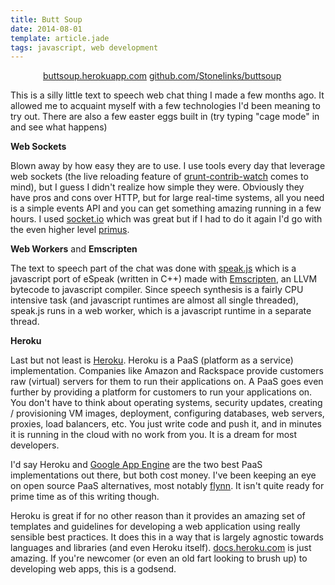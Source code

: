 ```yaml
---
title: Butt Soup
date: 2014-08-01
template: article.jade
tags: javascript, web development
---
```


<div class="well" style="max-width: 400px; margin: 0 auto 10px;">
  <a href="http://buttsoup.herokuapp.com/" class="btn btn-primary btn-lg btn-block">buttsoup.herokuapp.com</a>
  <a href="https://github.com/Stonelinks/buttsoup" class="btn btn-default btn-lg btn-block">github.com/Stonelinks/buttsoup</a>
</div>

This is a silly little text to speech web chat thing I made a few months ago. It allowed me to acquaint myself with a few technologies I'd been meaning to try out. There are also a few easter eggs built in (try typing "cage mode" in and see what happens)

**Web Sockets**

Blown away by how easy they are to use. I use tools every day that leverage web sockets (the live reloading feature of [grunt-contrib-watch](https://github.com/gruntjs/grunt-contrib-watch#optionslivereload) comes to mind), but I guess I didn't realize how simple they were. Obviously they have pros and cons over HTTP, but for large real-time systems, all you need is a simple events API and you can get something amazing running in a few hours. I used [socket.io](http://socket.io/) which was great but if I had to do it again I'd go with the even higher level [primus](https://github.com/primus/primus).

**Web Workers** and **Emscripten**

The text to speech part of the chat was done with [speak.js](https://github.com/kripken/speak.js/) which is a javascript port of eSpeak (written in C++) made with [Emscripten](https://github.com/kripken/emscripten), an LLVM bytecode to javascript compiler. Since speech synthesis is a fairly CPU intensive task (and javascript runtimes are almost all single threaded), speak.js runs in a web worker, which is a javascript runtime in a separate thread.

**Heroku**

Last but not least is [Heroku](https://www.heroku.com/). Heroku is a PaaS (platform as a service) implementation. Companies like Amazon and Rackspace provide customers raw (virtual) servers for them to run their applications on. A PaaS goes even further by providing a platform for customers to run your applications on. You don't have to think about operating systems, security updates, creating / provisioning VM images, deployment, configuring databases, web servers, proxies, load balancers, etc. You just write code and push it, and in minutes it is running in the cloud with no work from you. It is a dream for most developers.

I'd say Heroku and [Google App Engine](https://cloud.google.com/products/app-engine/) are the two best PaaS implementations out there, but both cost money. I've been keeping an eye on open source PaaS alternatives, most notably [flynn](https://flynn.io/). It isn't quite ready for prime time as of this writing though.

Heroku is great if for no other reason than it provides an amazing set of templates and guidelines for developing a web application using really sensible best practices. It does this in a way that is largely agnostic towards languages and libraries (and even Heroku itself). [docs.heroku.com](http://docs.heroku.com/) is just amazing. If you're newcomer (or even an old fart looking to brush up) to developing web apps, this is a godsend. 
